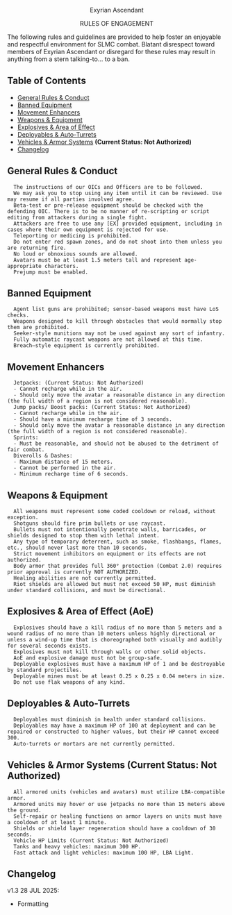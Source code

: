 <p align="center">Exyrian Ascendant</p>
<p align="center">RULES OF ENGAGEMENT</p>

The following rules and guidelines are provided to help foster an enjoyable and respectful environment for SLMC combat.
Blatant disrespect toward members of Exyrian Ascendant or disregard for these rules may result in anything from a stern talking-to… to a ban.

## Table of Contents
- [General Rules & Conduct](#general-rules-&-conduct)
- [Banned Equipment](#banned-equipment)
- [Movement Enhancers](#movement-enhancers)
- [Weapons & Equipment](#weapons-&-equipment)
- [Explosives & Area of Effect](#explosives-&-area-of-effect)
- [Deployables & Auto-Turrets](#deployables-&-auto-turrets)
- [Vehicles & Armor Systems](#vehicles-&-armor-systems) <b>(Current Status: Not Authorized)</b>
- [Changelog](#changelog)

## General Rules & Conduct
      The instructions of our OICs and Officers are to be followed. 
      We may ask you to stop using any item until it can be reviewed. Use may resume if all parties involved agree.
      Beta-test or pre-release equipment should be checked with the defending OIC. There is to be no manner of re-scripting or script editing from attackers during a single fight.
      Attackers are free to use any [EX] provided equipment, including in cases where their own equipment is rejected for use.
      Teleporting or medicing is prohibited.
      Do not enter red spawn zones, and do not shoot into them unless you are returning fire.
      No loud or obnoxious sounds are allowed.
      Avatars must be at least 1.5 meters tall and represent age-appropriate characters.
      Prejump must be enabled.

## Banned Equipment
      Agent list guns are prohibited; sensor-based weapons must have LoS checks.
      Weapons designed to kill through obstacles that would normally stop them are prohibited.
      Seeker-style munitions may not be used against any sort of infantry.
      Fully automatic raycast weapons are not allowed at this time.
      Breach–style equipment is currently prohibited.

## Movement Enhancers
      Jetpacks: (Current Status: Not Authorized)
      - Cannot recharge while in the air.
      - Should only move the avatar a reasonable distance in any direction (the full width of a region is not considered reasonable).
      Jump packs/ Boost packs: (Current Status: Not Authorized)
      - Cannot recharge while in the air.
      - Should have a minimum recharge time of 3 seconds. 
      - Should only move the avatar a reasonable distance in any direction (the full width of a region is not considered reasonable).
      Sprints:
      - Must be reasonable, and should not be abused to the detriment of fair combat.
      Diverolls & Dashes:
      - Maximum distance of 15 meters.
      - Cannot be performed in the air.
      - Minimum recharge time of 6 seconds.

## Weapons & Equipment
      All weapons must represent some coded cooldown or reload, without exception.
      Shotguns should fire prim bullets or use raycast.
      Bullets must not intentionally penetrate walls, barricades, or shields designed to stop them with lethal intent.
      Any type of temporary deterrent, such as smoke, flashbangs, flames, etc., should never last more than 10 seconds.
      Strict movement inhibitors on equipment or its effects are not authorized.
      Body armor that provides full 360° protection (Combat 2.0) requires prior approval is currently NOT AUTHORIZED.
      Healing abilities are not currently permitted.
      Riot shields are allowed but must not exceed 50 HP, must diminish under standard collisions, and must be directional.

## Explosives & Area of Effect (AoE)
      Explosives should have a kill radius of no more than 5 meters and a wound radius of no more than 10 meters unless highly directional or unless a wind-up time that is choreographed both visually and audibly for several seconds exists.
      Explosives must not kill through walls or other solid objects.
      AoE and explosive damage must not be group-safe.
      Deployable explosives must have a maximum HP of 1 and be destroyable by standard projectiles.
      Deployable mines must be at least 0.25 x 0.25 x 0.04 meters in size.
      Do not use flak weapons of any kind.

## Deployables & Auto-Turrets
      Deployables must diminish in health under standard collisions.
      Deployables may have a maximum HP of 100 at deployment and can be repaired or constructed to higher values, but their HP cannot exceed 300.
      Auto-turrets or mortars are not currently permitted.

## Vehicles & Armor Systems (Current Status: Not Authorized)
      All armored units (vehicles and avatars) must utilize LBA-compatible armor.
      Armored units may hover or use jetpacks no more than 15 meters above the ground.
      Self-repair or healing functions on armor layers on units must have a cooldown of at least 1 minute.
      Shields or shield layer regeneration should have a cooldown of 30 seconds.
      Vehicle HP Limits (Current Status: Not Authorized)
      Tanks and heavy vehicles: maximum 300 HP.
      Fast attack and light vehicles: maximum 100 HP, LBA Light.




## Changelog
v1.3 28 JUL 2025:
- Formatting

